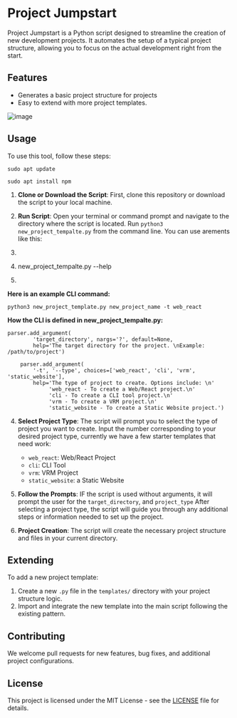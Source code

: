 # Project Jumpstart

Project Jumpstart is a Python script designed to streamline the creation of new development projects. It automates the setup of a typical project structure, allowing you to focus on the actual development right from the start.

## Features

- Generates a basic project structure for projects
- Easy to extend with more project templates.

![image](https://github.com/gm3/project-jumpstart/assets/7612104/e585f52c-0bca-474d-8636-4f667fd945c9)


## Usage
To use this tool, follow these steps:

`sudo apt update`

`sudo apt install npm`

1. **Clone or Download the Script**: First, clone this repository or download the script to your local machine.

2. **Run Script**: Open your terminal or command prompt and navigate to the directory where the script is located. Run `python3 new_project_tempalte.py` from the command line. You can use arements like this:

3. ```
4. new_project_tempalte.py --help
5. ```

**Here is an example CLI command:**

```
python3 new_project_template.py new_project_name -t web_react
```

**How the CLI is defined in new_project_tempalte.py:**

```
parser.add_argument(
        'target_directory', nargs='?', default=None,
        help='The target directory for the project. \nExample: /path/to/project')

    parser.add_argument(
        '-t', '--type', choices=['web_react', 'cli', 'vrm', 'static_website'],
        help='The type of project to create. Options include: \n'
             'web_react - To create a Web/React project.\n'
             'cli - To create a CLI tool project.\n'
             'vrm - To create a VRM project.\n'
             'static_website - To create a Static Website project.')
```

4. **Select Project Type**: The script will prompt you to select the type of project you want to create. Input the number corresponding to your desired project type, currently we have a few starter templates that need work:
   - `web_react`: Web/React Project
   - `cli`: CLI Tool
   - `vrm`: VRM Project
   - `static_website`: a Static Website
    
5. **Follow the Prompts**: IF the script is used without arguments, it will prompt the user for the `target_directory`, and `project_type` After selecting a project type, the script will guide you through any additional steps or information needed to set up the project.

6. **Project Creation**: The script will create the necessary project structure and files in your current directory.


## Extending

To add a new project template:
1. Create a new `.py` file in the `templates/` directory with your project structure logic.
2. Import and integrate the new template into the main script following the existing pattern.

## Contributing

We welcome pull requests for new features, bug fixes, and additional project configurations. 

## License

This project is licensed under the MIT License - see the [LICENSE](LICENSE) file for details.
